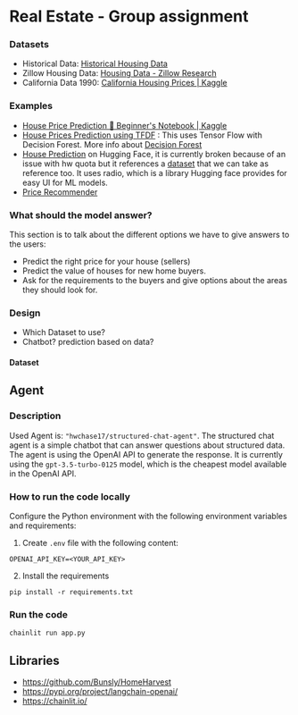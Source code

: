 # Real Estate - Group assignment

### Datasets

- Historical Data: [Historical Housing Data](https://www.car.org/en/marketdata/data/housingdata)
- Zillow Housing Data: [Housing Data - Zillow Research](https://www.zillow.com/research/data/)
- California Data 1990: [California Housing Prices | Kaggle](https://www.kaggle.com/datasets/camnugent/california-housing-prices)

### Examples

- [House Price Prediction 🏡 Beginner's Notebook | Kaggle](https://www.kaggle.com/code/heyrobin/house-price-prediction-beginner-s-notebook)
- [House Prices Prediction using TFDF](https://www.kaggle.com/code/gusthema/house-prices-prediction-using-tfdf) : This uses Tensor Flow with Decision Forest. More info about [Decision Forest ](https://www.tensorflow.org/decision_forests)
- [House Prediction](https://huggingface.co/spaces/rsatish1110/HousePricePrediction/blob/main/app.py) on Hugging Face, it is currently broken because of an issue with hw quota but it references a [dataset](https://github.com/ageron/handson-ml2/tree/master/datasets/housing) that we can take as reference too. It uses radio, which is a library Hugging face provides for easy UI for ML models.
- [Price Recommender](https://huggingface.co/spaces/yxmauw/ames-houseprice-recommender/blob/main/app.py)

### What should the model answer?

This section is to talk about the different options we have to give answers to the users:

- Predict the right price for your house (sellers)
- Predict the value of houses for new home buyers.
- Ask for the requirements to the buyers and give options about the areas they should look for.

### Design

- Which Dataset to use?
- Chatbot? prediction based on data?

#### Dataset

## Agent

### Description

Used Agent is: `"hwchase17/structured-chat-agent"`. The structured chat agent is a simple chatbot that can answer questions about structured data. The agent is using the OpenAI API to generate the response. It is currently using the `gpt-3.5-turbo-0125` model, which is the cheapest model available in the OpenAI API.

### How to run the code locally

Configure the Python environment with the following environment variables and requirements:

1. Create `.env` file with the following content:

```
OPENAI_API_KEY=<YOUR_API_KEY>
```

2. Install the requirements

```
pip install -r requirements.txt
```

### Run the code

```
chainlit run app.py
```

## Libraries

- https://github.com/Bunsly/HomeHarvest
- https://pypi.org/project/langchain-openai/
- https://chainlit.io/
